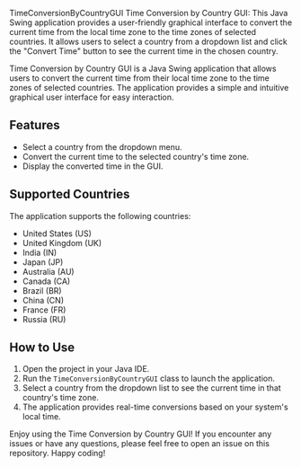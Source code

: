 TimeConversionByCountryGUI
Time Conversion by Country GUI:  This Java Swing application provides a user-friendly graphical interface to convert the current time from the local time zone to the time zones of selected countries. It allows users to select a country from a dropdown list and click the "Convert Time" button to see the current time in the chosen country.


Time Conversion by Country GUI is a Java Swing application that allows users to convert the current time from their local time zone to the time zones of selected countries. The application provides a simple and intuitive graphical user interface for easy interaction.

## Features

- Select a country from the dropdown menu.
- Convert the current time to the selected country's time zone.
- Display the converted time in the GUI.

## Supported Countries

The application supports the following countries:

- United States (US)
- United Kingdom (UK)
- India (IN)
- Japan (JP)
- Australia (AU)
- Canada (CA)
- Brazil (BR)
- China (CN)
- France (FR)
- Russia (RU)

## How to Use
1. Open the project in your Java IDE.
2. Run the `TimeConversionByCountryGUI` class to launch the application.
3. Select a country from the dropdown list to see the current time in that country's time zone.
4. The application provides real-time conversions based on your system's local time.



Enjoy using the Time Conversion by Country GUI! If you encounter any issues or have any questions, please feel free to open an issue on this repository. Happy coding!
